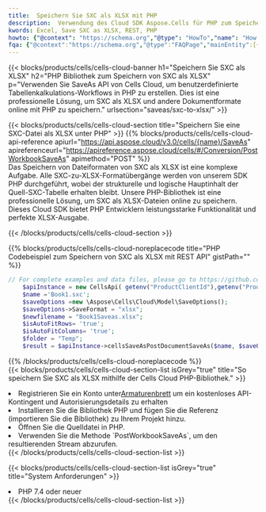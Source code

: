```yaml
---
title:  Speichern Sie SXC als XLSX mit PHP
description:  Verwendung des Cloud SDK Aspose.Cells für PHP zum Speichern der SXC-Formatdatei als XLSX-Formatdatei.
kwords: Excel, Save SXC as XLSX, REST, PHP
howto: {"@context": "https://schema.org","@type": "HowTo","name": "How to save SXC as XLSX using the Cells Cloud PHP library.","description": "How to save SXC as XLSX using the Cells Cloud PHP library.","image": {"@type": "ImageObject"},"url": "/php/saveas/sxc-to-xlsx/","step": [{ "@type": "HowToStep","name": "How to save SXC as XLSX using the Cells Cloud PHP library. step 1", "image": {"@type": "ImageObject",},"url": "/php/saveas/sxc-to-xlsx/","text": "Register an account at <a href='https://dashboard.aspose.cloud/'>Dashboard</a> to get free API quota & authorization details",},{ "@type": "HowToStep","name": "How to save SXC as XLSX using the Cells Cloud PHP library. step 1", "image": {"@type": "ImageObject",},"url": "/php/saveas/sxc-to-xlsx/","text": "Install PHP library and add the reference (import the library) to your project.",},{ "@type": "HowToStep","name": "How to save SXC as XLSX using the Cells Cloud PHP library. step 1", "image": {"@type": "ImageObject",},"url": "/php/saveas/sxc-to-xlsx/","text": "Open the source file in PHP.",},{ "@type": "HowToStep","name": "How to save SXC as XLSX using the Cells Cloud PHP library. step 1", "image": {"@type": "ImageObject",},"url": "/php/saveas/sxc-to-xlsx/","text": "Use the `PostWorkbookSaveAs` method to retrieve the resulting stream.",}, ],"supply": {"@type": "HowToSupply","name": "document"},"tool": [{"@type": "HowToTool","name": "phpstorm, Visual Studio Code, Eclipse"},{"@type": "HowToTool","name": "Aspose Cells"}],"totalTime": "PT6M"}
fqa: {"@context":"https://schema.org","@type":"FAQPage","mainEntity":[{"@type":"Question","name":"Why save file as other formats file in C# using REST API?","acceptedAnswer":{"@type":"Answer","text":"Documents are encoded in many ways, and some files may be incompatible with the software you use. To open and read such files, just save them as appropriate file formats.<br/><ol><li>Install .NET SDK and add the reference (import the library) to your project.</li><li>Open the source file in C# using REST API.</li><li>Call the PostWorkbookSaveAsRequest() method, passing an output filename with required extension.</li><li>Get the result of save as a separate file.</li></ol>"}},{"@type":"Question","name":"What file formats can I save as with your C# library?","acceptedAnswer":{"@type":"Answer","text":"We support a variety of file formats for conversion using .NET library, including XLSX, Excel, xls , PDF, CSV, HTML, Markdown, XML, PNG, JPG, TIFF, Json, TXT and many more."}},{"@type":"Question","name":"What is the maximum allowed file size for conversion using this .NET library?","acceptedAnswer":{"@type":"Answer","text":"There are no file size limits for format conversions using .NET library."}}]}
---
```

{{< blocks/products/cells/cells-cloud-banner h1="Speichern Sie SXC als XLSX" h2="PHP Bibliothek zum Speichern von SXC als XLSX" p="Verwenden Sie SaveAs API von Cells Cloud, um benutzerdefinierte Tabellenkalkulations-Workflows in PHP zu erstellen. Dies ist eine professionelle Lösung, um SXC als XLSX und andere Dokumentformate online mit PHP zu speichern." urlsection="saveas/sxc-to-xlsx/" >}}

{{< blocks/products/cells/cells-cloud-section title="Speichern Sie eine SXC-Datei als XLSX unter PHP" >}}
{{% blocks/products/cells/cells-cloud-api-reference apiurl="https://api.aspose.cloud/v3.0/cells/{name}/SaveAs" apireferenceurl="https://apireference.aspose.cloud/cells/#/Conversion/PostWorkbookSaveAs" apimethod="POST" %}}
<br/>
Das Speichern von Dateiformaten von SXC als XLSX ist eine komplexe Aufgabe. Alle SXC-zu-XLSX-Formatübergänge werden von unserem SDK PHP durchgeführt, wobei der strukturelle und logische Hauptinhalt der Quell-SXC-Tabelle erhalten bleibt. Unsere PHP-Bibliothek ist eine professionelle Lösung, um SXC als XLSX-Dateien online zu speichern. Dieses Cloud SDK bietet PHP Entwicklern leistungsstarke Funktionalität und perfekte XLSX-Ausgabe.

{{< /blocks/products/cells/cells-cloud-section >}}

{{% blocks/products/cells/cells-cloud-noreplacecode title="PHP Codebeispiel zum Speichern von SXC als XLSX mit REST API" gistPath="" %}}
  
```php
// For complete examples and data files, please go to https://github.com/aspose-cells-cloud/aspose-cells-cloud-php/
    $apiInstance = new CellsApi( getenv("ProductClientId"),getenv("ProductClientSecret") );
    $name ='Book1.sxc';
    $saveOptions =new \Aspose\Cells\Cloud\Model\SaveOptions();
    $saveOptions->SaveFormat = "xlsx";
    $newfilename = "Book1Saveas.xlsx";
    $isAutoFitRows= 'true';
    $isAutoFitColumns= 'true';
    $folder = "Temp";
    $result = $apiInstance->cellsSaveAsPostDocumentSaveAs($name, $saveOptions, $newfilename,$isAutoFitRows, $isAutoFitColumns, $folder);
```
  
{{% /blocks/products/cells/cells-cloud-noreplacecode %}}
<br/>
{{< blocks/products/cells/cells-cloud-section-list isGrey="true" title="So speichern Sie SXC als XLSX mithilfe der Cells Cloud PHP-Bibliothek." >}}
<li> Registrieren Sie ein Konto unter<a href="https://dashboard.aspose.cloud/">Armaturenbrett</a> um ein kostenloses API-Kontingent und Autorisierungsdetails zu erhalten</li>
<li>Installieren Sie die Bibliothek PHP und fügen Sie die Referenz (importieren Sie die Bibliothek) zu Ihrem Projekt hinzu.</li>
<li>Öffnen Sie die Quelldatei in PHP.</li>
<li>Verwenden Sie die Methode `PostWorkbookSaveAs`, um den resultierenden Stream abzurufen.</li>
{{< /blocks/products/cells/cells-cloud-section-list >}}

{{< blocks/products/cells/cells-cloud-section-list isGrey="true" title="System Anforderungen" >}}
<li>PHP 7.4 oder neuer</li>
{{< /blocks/products/cells/cells-cloud-section-list >}}
